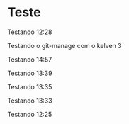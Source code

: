 # Teste

Testando 12:28

Testando o git-manage com o kelven 3

Testando 14:57

Testando 13:39

Testando 13:35

Testando 13:33

Testando 12:25